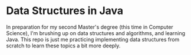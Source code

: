 # Data Structures in Java

In preparation for my second Master's degree (this time in Computer Science), I'm brushing up on data structures and algorithms, and learning Java. This repo is just me practicing implementing data structures from scratch to learn these topics a bit more deeply.
